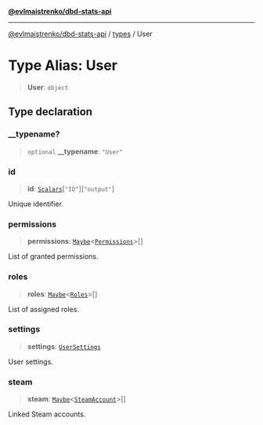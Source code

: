 [**@evlmaistrenko/dbd-stats-api**](../../../README.md)

---

[@evlmaistrenko/dbd-stats-api](../../../README.md) / [types](../README.md) / User

# Type Alias: User

> **User**: `object`

## Type declaration

### \_\_typename?

> `optional` **\_\_typename**: `"User"`

### id

> **id**: [`Scalars`](Scalars.md)\[`"ID"`\]\[`"output"`\]

Unique identifier.

### permissions

> **permissions**: [`Maybe`](Maybe.md)\<[`Permissions`](../enumerations/Permissions.md)\>[]

List of granted permissions.

### roles

> **roles**: [`Maybe`](Maybe.md)\<[`Roles`](../enumerations/Roles.md)\>[]

List of assigned roles.

### settings

> **settings**: [`UserSettings`](UserSettings.md)

User settings.

### steam

> **steam**: [`Maybe`](Maybe.md)\<[`SteamAccount`](SteamAccount.md)\>[]

Linked Steam accounts.

